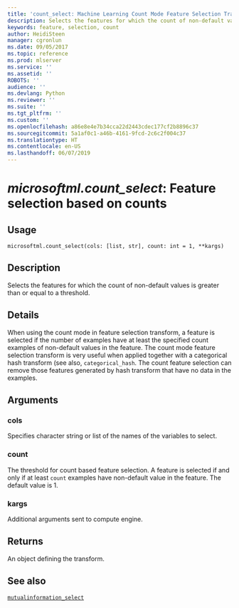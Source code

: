 ```yaml
---
title: 'count_select: Machine Learning Count Mode Feature Selection Transform'
description: Selects the features for which the count of non-default values is greater than or equal to a threshold.
keywords: feature, selection, count
author: HeidiSteen
manager: cgronlun
ms.date: 09/05/2017
ms.topic: reference
ms.prod: mlserver
ms.service: ''
ms.assetid: ''
ROBOTS: ''
audience: ''
ms.devlang: Python
ms.reviewer: ''
ms.suite: ''
ms.tgt_pltfrm: ''
ms.custom: ''
ms.openlocfilehash: a86e8e4e7b34cca22d2443cdec177cf2b8896c37
ms.sourcegitcommit: 5a1af0c1-a46b-4161-9fcd-2c6c2f004c37
ms.translationtype: HT
ms.contentlocale: en-US
ms.lasthandoff: 06/07/2019
---
```

# <a name="microsoftmlcountselect-feature-selection-based-on-counts"></a>*microsoftml.count_select*: Feature selection based on counts





## <a name="usage"></a>Usage



```
microsoftml.count_select(cols: [list, str], count: int = 1, **kargs)
```





## <a name="description"></a>Description

Selects the features for which the count of non-default values is greater than or equal to a threshold.


## <a name="details"></a>Details

When using the count mode in feature selection transform, a feature is selected if the number of examples have at least the specified count examples of non-default values in the feature. The count mode feature selection transform is very useful when applied together with a categorical hash transform (see also, `categorical_hash`. The count feature selection can remove those features generated by hash transform that have no data in the examples.


## <a name="arguments"></a>Arguments


### <a name="cols"></a>cols

Specifies character string or list of the names of the variables to select.


### <a name="count"></a>count

The threshold for count based feature selection. A feature is selected if and only if at least `count` examples have non-default value in the feature. The default value is 1.


### <a name="kargs"></a>kargs

Additional arguments sent to compute engine.


## <a name="returns"></a>Returns

An object defining the transform.


## <a name="see-also"></a>See also

[`mutualinformation_select`](mutualinformation-select.md)
